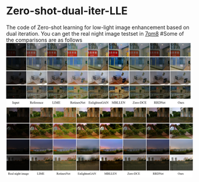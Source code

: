 # Zero-shot-dual-iter-LLE
The code of Zero-shot learning for low-light image enhancement based on dual iteration.
You can get the real night image testset in [7qm8](https://pan.baidu.com/s/1PuvJymsRCOzPWDSck9hCcg)
#Some of the comparisons are as follows
![example1](img1.png)
![example2](img2.png)
